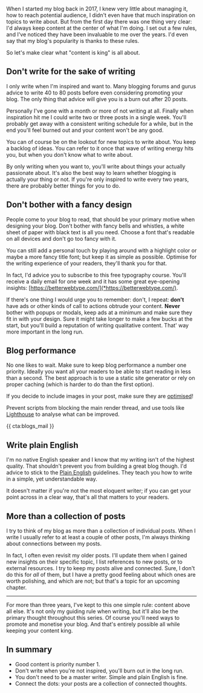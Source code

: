 When I started my blog back in 2017, I knew very little about managing it, how to reach potential audience, I didn't even have that much inspiration on topics to write about. But from the first day there was one thing very clear: I'd always keep content at the center of what I'm doing. I set out a few rules, and I've noticed they have been invaluable to me over the years. I'd even say that my blog's popularity is thanks to these rules.

So let's make clear what "content is king" is all about.

## Don't write for the sake of writing

I only write when I'm inspired and want to. Many blogging forums and gurus advice to write 40 to 80 posts before even considering promoting your blog. The only thing that advice will give you is a burn out after 20 posts.

Personally I've gone with a month or more of not writing at all. Finally when inspiration hit me I could write two or three posts in a single week. You'll probably get away with a consistent writing schedule for a while, but in the end you'll feel burned out and your content won't be any good.

You can of course be on the lookout for new topics to write about. You keep a backlog of ideas. You can refer to it once that wave of writing energy hits you, but when you don't know what to write about.

By only writing when you want to, you'll write about things your actually passionate about. It's also the best way to learn whether blogging is actually your thing or not. If you're only inspired to write every two years, there are probably better things for you to do.

## Don't bother with a fancy design

People come to your blog to read, that should be your primary motive when designing your blog. Don't bother with fancy bells and whistles, a white sheet of paper with black text is all you need. Choose a font that's readable on all devices and don't go too fancy with it.

You can still add a personal touch by playing around with a highlight color or maybe a more fancy title font; but keep it as simple as possible. Optimise for the writing experience of your readers, they'll thank you for that.

In fact, I'd advice you to subscribe to this free typography course. You'll receive a daily email for one week and it has some great eye-opening insights: [https://betterwebtype.com/](*https://betterwebtype.com/).

If there's one thing I would urge you to remember: don't, I repeat: **don't** have ads or other kinds of call to actions obtrude your content. **Never** bother with popups or modals, keep ads at a minimum and make sure they fit in with your design. Sure it might take longer to make a few bucks at the start, but you'll build a reputation of writing qualitative content. That' way more important in the long run.

## Blog performance

No one likes to wait. Make sure to keep blog performance a number one priority. Ideally you want all your readers to be able to start reading in less than a second. The best approach is to use a static site generator or rely on proper caching (which is harder to do than the first option).

If you decide to include images in your post, make sure they are [optimised](*/blog/responsive-images-done-right)!

Prevent scripts from blocking the main render thread, and use tools like [Lighthouse](*https://developers.google.com/web/tools/lighthouse) to analyse what can be improved.

{{ cta:blogs_mail }}

## Write plain English

I'm no native English speaker and I know that my writing isn't of the highest quality. That shouldn't prevent you from building a great blog though. I'd advice to stick to the [Plain English](*http://www.plainenglish.co.uk/how-to-write-in-plain-english.html) guidelines. They teach you how to write in a simple, yet understandable way.

It doesn't matter if you're not the most eloquent writer; if you can get your point across in a clear way, that's all that matters to your readers.

## More than a collection of posts

I try to think of my blog as more than a collection of individual posts. When I write I usually refer to at least a couple of other posts, I'm always thinking about connections between my posts.

In fact, I often even revisit my older posts. I'll update them when I gained new insights on their specific topic, I list references to new posts, or to external resources. I try to keep my posts alive and connected. Sure, I don't do this for _all_ of them, but I have a pretty good feeling about which ones are worth polishing, and which are not; but that's a topic for an upcoming chapter. 

---

For more than three years, I've kept to this one simple rule: content above all else. It's not only my guiding rule when writing, but it'll also be the primary thought throughout this series. Of course you'll need ways to promote and monetise your blog. And that's entirely possible all while keeping your content king. 

<div class="sidenote">
<h2>In summary</h2>

- Good content is priority number 1.
- Don't write when you're not inspired, you'll burn out in the long run.
- You don't need to be a master writer. Simple and plain English is fine.
- Connect the dots: your posts are a collection of connected thoughts.
</div>
